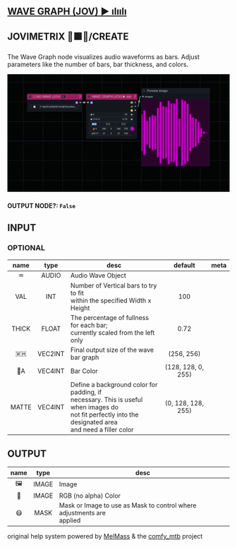## [WAVE GRAPH (JOV) ▶ ılıılı](https://github.com/Amorano/Jovimetrix-examples/blob/master/node/WAVE%20GRAPH/WAVE%20GRAPH.md)

## JOVIMETRIX 🔺🟩🔵/CREATE


The Wave Graph node visualizes audio waveforms as bars. Adjust parameters like the number of bars, bar thickness, and colors.


![WAVE GRAPH](https://raw.githubusercontent.com/Amorano/Jovimetrix-examples/master/node/WAVE%20GRAPH/WAVE%20GRAPH.png)

#### OUTPUT NODE?: `False`

## INPUT

### OPTIONAL

name | type | desc | default | meta
:---:|:---:|---|:---:|---
♒  |  AUDIO  | Audio Wave Object |  | 
VAL  |  INT  | Number of Vertical bars to try to fit<br>within the specified Width x Height | 100 | 
THICK  |  FLOAT  | The percentage of fullness for each bar;<br>currently scaled from the left only | 0.72 | 
🇼🇭  |  VEC2INT  | Final output size of the wave bar graph | (256, 256) | 
🌈A  |  VEC4INT  | Bar Color | (128, 128, 0, 255) | 
MATTE  |  VEC4INT  | Define a background color for padding, if<br>necessary. This is useful when images do<br>not fit perfectly into the designated area<br>and need a filler color | (0, 128, 128, 255) | 

## OUTPUT

name | type | desc
:---:|:---:|---
🖼️  |  IMAGE  | Image 
🌈  |  IMAGE  | RGB (no alpha) Color 
😷  |  MASK  | Mask or Image to use as Mask to control where adjustments are<br>applied 

original help system powered by [MelMass](https://github.com/melMass) & the [comfy_mtb](https://github.com/melMass/comfy_mtb) project